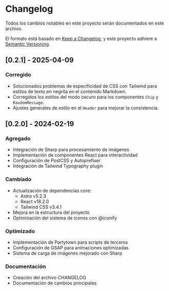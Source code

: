 # Changelog

Todos los cambios notables en este proyecto serán documentados en este archivo.

El formato está basado en [Keep a Changelog](https://keepachangelog.com/es/1.0.0/),
y este proyecto adhiere a [Semantic Versioning](https://semver.org/spec/v2.0.0.html).

## [0.2.1] - 2025-04-09

### Corregido
- Solucionados problemas de especificidad de CSS con Tailwind para estilos de texto en negrita en el contenido Markdown.
- Corregidos los estilos del modo oscuro para los componentes `Chip` y `RandomMessage`.
- Ajustes generales de estilo en el `Header` para mejorar la consistencia.

## [0.2.0] - 2024-02-19

### Agregado
- Integración de Sharp para procesamiento de imágenes
- Implementación de componentes React para interactividad
- Configuración de PostCSS y Autoprefixer
- Integración de Tailwind Typography plugin

### Cambiado
- Actualización de dependencias core:
  - Astro v5.2.3
  - React v18.2.0
  - Tailwind CSS v3.4.1
- Mejora en la estructura del proyecto
- Optimización del sistema de iconos con @iconify

### Optimizado
- Implementación de Partytown para scripts de terceros
- Configuración de GSAP para animaciones optimizadas
- Sistema de carga de imágenes mejorado con Sharp

### Documentación
- Creación del archivo CHANGELOG
- Documentación de cambios principales